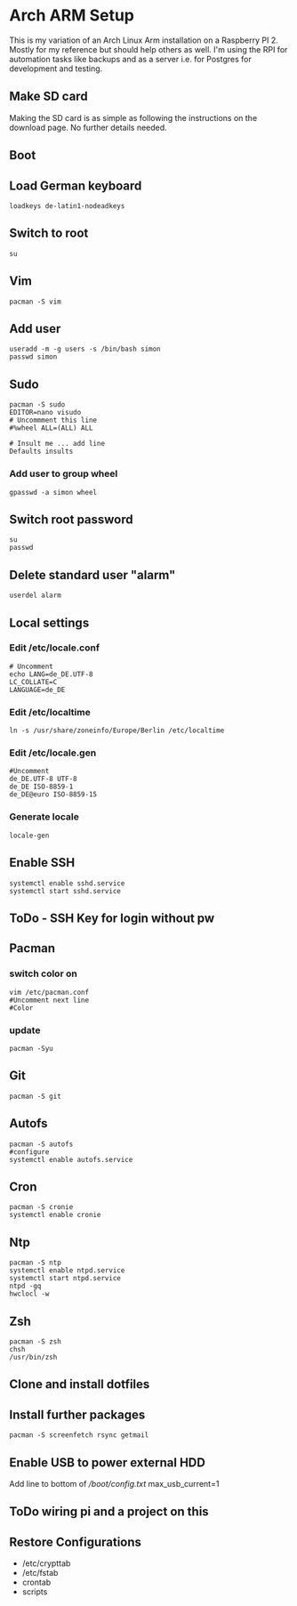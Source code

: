 # Arch ARM Setup

This is my variation of an Arch Linux Arm installation on a Raspberry PI 2. Mostly for my reference but should help others as well. I'm using the RPI for automation tasks like backups and as a server i.e. for Postgres for development and testing.

## Make SD card

Making the SD card is as simple as following the instructions on the download page. No further details needed.

## Boot

## Load German keyboard
    loadkeys de-latin1-nodeadkeys

## Switch to root
    su

## Vim
    pacman -S vim

## Add user
    useradd -m -g users -s /bin/bash simon
    passwd simon

## Sudo
    pacman -S sudo
    EDITOR=nano visudo
    # Uncommment this line
    #%wheel ALL=(ALL) ALL

    # Insult me ... add line
    Defaults insults

### Add user to group wheel
    gpasswd -a simon wheel

## Switch root password
    su
    passwd

## Delete standard user "alarm"
    userdel alarm

## Local settings

### Edit /etc/locale.conf
    # Uncomment
    echo LANG=de_DE.UTF-8
    LC_COLLATE=C
    LANGUAGE=de_DE

### Edit /etc/localtime
    ln -s /usr/share/zoneinfo/Europe/Berlin /etc/localtime

### Edit /etc/locale.gen

    #Uncomment
    de_DE.UTF-8 UTF-8
    de_DE ISO-8859-1
    de_DE@euro ISO-8859-15

### Generate locale
    locale-gen

## Enable SSH
    systemctl enable sshd.service
    systemctl start sshd.service

## ToDo - SSH Key for login without pw

## Pacman

### switch color on
    vim /etc/pacman.conf
    #Uncomment next line
    #Color

### update
    pacman -Syu

## Git
    pacman -S git

## Autofs
    pacman -S autofs
    #configure
    systemctl enable autofs.service

## Cron
    pacman -S cronie
    systemctl enable cronie

## Ntp
    pacman -S ntp
    systemctl enable ntpd.service
    systemctl start ntpd.service
    ntpd -gq
    hwclocl -w

## Zsh
    pacman -S zsh
    chsh
    /usr/bin/zsh

## Clone and install dotfiles

## Install further packages
    pacman -S screenfetch rsync getmail

## Enable USB to power external HDD

Add line to bottom of */boot/config.txt*
    max_usb_current=1

## ToDo wiring pi and a project on this

## Restore Configurations
* /etc/crypttab
* /etc/fstab
* crontab
* scripts